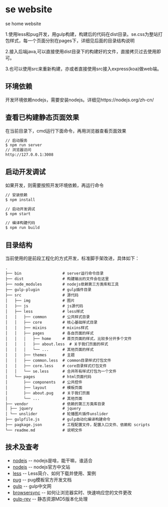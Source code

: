 # se website

se home website

1.使用less和pug开发，用gulp构建，构建后的代码在dist目录。se.css为整站打包样式，每一个页面分别在pages下，详细见后面的目录结构说明

2.接入后端java,可以直接使用dist目录下的构建好的文件，直接拷贝过去使用即可。

3.也可以使用src来重新构建，亦或者直接使用src接入express(koa)做web端。

## 环境依赖

开发环境依赖nodejs，需要安装nodejs。详细见https://nodejs.org/zh-cn/

## 查看已构建静态页面效果

在当前目录下，cmd运行下面命令，再用浏览器查看页面效果

```bash
// 启动服务
$ npm run server
// 浏览器访问
http://127.0.0.1:3008
```

## 启动开发调试

如果开发，则需要按照开发环境依赖，再运行命令

```bash
// 安装依赖
$ npm install

// 启动开发调试
$ npm start

// 编译构建代码
$ npm run build
```

## 目录结构

当前使用的是前段工程化的方式开发，标准脚手架改进，具体如下：

```
.
├── bin                  # server运行命令目录
├── dist                 # 构建输出的文件会在这里
├── node_modules         # nodejs依赖第三方类库和工具
├── gulp-plugin          # gulp插件目录
├── src                  # 源代码
│   ├── img              # 图片
│   ├── js               # js源代码
│   ├── less             # less样式
│   │   ├── common       # 公共样式目录
│   │   ├── core         # 核心基础样式目录
│   │   ├── mixins       # mixins样式
│   │   ├── pages        # 各自页面的样式
│   │   │   ├── home     # 首页页面的样式，比较多分开多个文件
│   │   │   ├── about.less  # 关于我们页面的样式
│   │   │   └── ...      # 其他页面的样式
│   │   ├── themes       # 主题
│   │   ├── common.less  # common目录样式打包文件
│   │   ├── core.less    # core目录样式打包文件
│   │   └── se.less      # 合并所有样式打包为一个文件
│   └── pages            # html页面代码
│       ├── components   # 公共控件
│       ├── layout       # 模板页面
│       ├── about.pug    # 关于我们页面
│       └── ...          # 其他页面
├── vendor               # 依赖的第三方类库目录
│ ├── jquery             # jquery
│ └── unslider           # 轮播图片插件unslider
├── gulpfile.js          # gulp自动化编译构建命令
├── pagkage.json         # 工程配置文件，配置入口文件、依赖和 scripts
└── readme.md            # 说明文件
```

## 技术及查考

* [nodejs](http://www.runoob.com/nodejs/nodejs-tutorial.html) -- nodejs是啥，能干嘛，谁适合
* [nodejs](http://nodejs.cn/) -- nodejs官方中文站
* [less](http://lesscss.cn/) -- Less简介、如何下载并使用、案例
* [pug](https://pugjs.org/api/getting-started.html) -- pug模板官方开发文档
* [gulp](http://www.gulpjs.com.cn/) -- gulp中文网
* [browsersync](http://www.browsersync.cn/) -- 如何让浏览器实时、快速响应您的文件更改
* [gulp-rev](https://github.com/sindresorhus/gulp-rev) -- 静态资源MD5版本化处理
